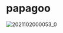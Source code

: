 # papagoo
![2021102000053_0](https://user-images.githubusercontent.com/81501114/206064756-9dac538b-3ad0-4e39-901c-29b0ed2d718e.png)
